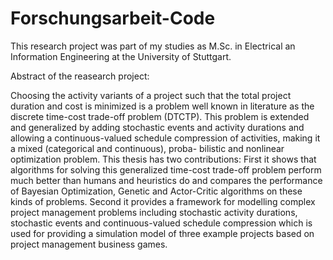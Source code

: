 # Forschungsarbeit-Code
This research project was part of my studies as M.Sc. in Electrical an Information Engineering at the University of Stuttgart.

Abstract of the reasearch project:

Choosing the activity variants of a project such that the total project duration and cost is minimized is a problem well known in literature as the discrete time-cost trade-off problem (DTCTP). This problem is extended and generalized by adding stochastic events and activity durations and allowing a continuous-valued schedule compression of activities, making it a mixed (categorical and continuous), proba- bilistic and nonlinear optimization problem.
This thesis has two contributions: First it shows that algorithms for solving this generalized time-cost trade-off problem perform much better than humans and heuristics do and compares the performance of Bayesian Optimization, Genetic and Actor-Critic algorithms on these kinds of problems. Second it provides a framework for modelling complex project management problems including stochastic activity durations, stochastic events and continuous-valued schedule compression which is used for providing a simulation model of three example projects based on project management business games.
